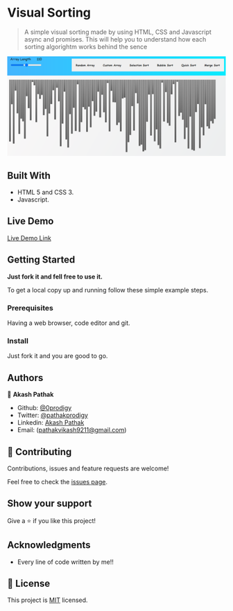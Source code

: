 # Visual Sorting

> A simple visual sorting made by using HTML, CSS and Javascript async and promises. This will help you to understand how each sorting algorightm works behind the sence

![Screenshot](./sorting.png)


## Built With

- HTML 5 and CSS 3.
- Javascript.

## Live Demo

[Live Demo Link](https://0prodigy.github.io/visual-sorting/)

## Getting Started

**Just fork it and fell free to use it.**

To get a local copy up and running follow these simple example steps.

### Prerequisites

Having a web browser, code editor and git.

### Install

Just fork it and you are good to go.

## Authors

👤 **Akash Pathak**

- Github: [@0prodigy](https://github.com/0prodigy)
- Twitter: [@pathakprodigy](https://twitter.com/pathakprodigy)
- Linkedin: [Akash Pathak](https://www.linkedin.com/in/akash-pathak-0796a7165)
- Email: (pathakvikash9211@gmail.com)

## 🤝 Contributing

Contributions, issues and feature requests are welcome!

Feel free to check the [issues page](https://0prodigy.github.io/visual-sorting/./issues).

## Show your support

Give a ⭐️ if you like this project!

## Acknowledgments

- Every line of code written by me!!

## 📝 License

This project is [MIT](./LICENSE) licensed.
